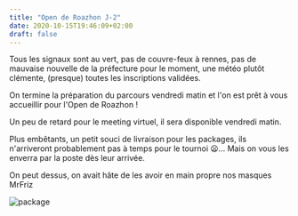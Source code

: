 ```yaml
---
title: "Open de Roazhon J-2"
date: 2020-10-15T19:46:09+02:00
draft: false
---
```


Tous les signaux sont au vert, pas de couvre-feux à rennes, pas de mauvaise nouvelle de la préfecture pour le moment, une météo plutôt clémente, (presque) toutes les inscriptions validées.

On termine la préparation du parcours vendredi matin et l'on est prêt à vous accueillir pour l'Open de Roazhon !

<!--more-->

Un peu de retard pour le meeting virtuel, il sera disponible vendredi matin.

Plus embêtants, un petit souci de livraison pour les packages, ils n'arriveront probablement pas à temps pour le tournoi 😦... Mais on vous les enverra par la poste dès leur arrivée.

On peut dessus, on avait hâte de les avoir en main propre nos masques MrFriz

![package](/masque_hello.png)
